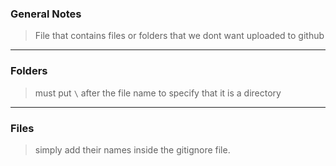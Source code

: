 
### General Notes

> File that contains files or folders that we dont want uploaded to github

---

### Folders

> must put `\` after the file name to specify that it is a directory

---

### Files

> simply add their names inside the gitignore file.


